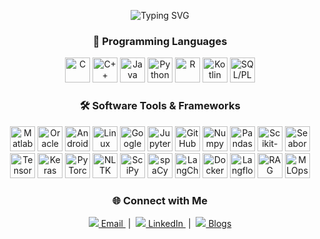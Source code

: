 <!-- PROFILE README -->

<div align="center">
<p align="center">
  <img src="https://readme-typing-svg.herokuapp.com?font=Arial+Black&size=25&duration=3000&pause=800&center=true&color=F45BA1&vCenter=true&multiline=true&width=800&height=80&lines=Hello+Everyone%2C+I+am+Ashmitha+R...;AI+%7C+Data+%7C+Green+Tech+%7C+Space+Tech+Explorer" alt="Typing SVG" />
</p>

### 🚀 Programming Languages

<p align="center">
  <img src="https://cdn.jsdelivr.net/gh/devicons/devicon/icons/c/c-original.svg" height="40" alt="C" />
  <img src="https://cdn.jsdelivr.net/gh/devicons/devicon/icons/cplusplus/cplusplus-original.svg" height="40" alt="C++" />
  <img src="https://cdn.jsdelivr.net/gh/devicons/devicon/icons/java/java-original.svg" height="40" alt="Java" />
  <img src="https://cdn.jsdelivr.net/gh/devicons/devicon/icons/python/python-original.svg" height="40" alt="Python" />
  <img src="https://cdn.jsdelivr.net/gh/devicons/devicon/icons/r/r-original.svg" height="40" alt="R" />
  <img src="https://cdn.jsdelivr.net/gh/devicons/devicon/icons/kotlin/kotlin-original.svg" height="40" alt="Kotlin" />
  <img src="https://cdn.jsdelivr.net/gh/devicons/devicon/icons/mysql/mysql-original.svg" height="40" alt="SQL/PLSQL" />
</p>

### 🛠️ Software Tools & Frameworks

<p align="center">
  <img src="https://cdn.jsdelivr.net/gh/devicons/devicon/icons/matlab/matlab-original.svg" height="40" alt="Matlab" />
  <img src="https://cdn.jsdelivr.net/gh/devicons/devicon/icons/oracle/oracle-original.svg" height="40" alt="Oracle" />
  <img src="https://cdn.jsdelivr.net/gh/devicons/devicon/icons/androidstudio/androidstudio-original.svg" height="40" alt="Android Studio" />
  <img src="https://cdn.jsdelivr.net/gh/devicons/devicon/icons/linux/linux-original.svg" height="40" alt="Linux" />
  <img src="https://cdn.jsdelivr.net/gh/devicons/devicon/icons/googlecolab/googlecolab-original.svg" height="40" alt="Google Colab" />
  <img src="https://cdn.jsdelivr.net/gh/devicons/devicon/icons/jupyter/jupyter-original.svg" height="40" alt="Jupyter" />
  <img src="https://cdn.jsdelivr.net/gh/devicons/devicon/icons/github/github-original.svg" height="40" alt="GitHub" />
  <img src="https://cdn.jsdelivr.net/gh/devicons/devicon/icons/numpy/numpy-original.svg" height="40" alt="Numpy" />
  <img src="https://cdn.jsdelivr.net/gh/devicons/devicon/icons/pandas/pandas-original.svg" height="40" alt="Pandas" />
  <img src="https://upload.wikimedia.org/wikipedia/commons/0/05/Scikit_learn_logo_small.svg" height="40" alt="Scikit-learn" />
  <img src="https://seaborn.pydata.org/_static/logo-wide-lightbg.svg" height="40" alt="Seaborn" />
  <img src="https://cdn.jsdelivr.net/gh/devicons/devicon/icons/tensorflow/tensorflow-original.svg" height="40" alt="TensorFlow" />
  <img src="https://cdn.jsdelivr.net/gh/devicons/devicon/icons/keras/keras-original.svg" height="40" alt="Keras" />
  <img src="https://cdn.jsdelivr.net/gh/devicons/devicon/icons/pytorch/pytorch-original.svg" height="40" alt="PyTorch" />
  <img src="https://upload.wikimedia.org/wikipedia/commons/8/8c/Nltk_logo.png" height="40" alt="NLTK" />
  <img src="https://upload.wikimedia.org/wikipedia/commons/b/b2/Scipy_logo.svg" height="40" alt="SciPy" />
  <img src="https://raw.githubusercontent.com/explosion/spaCy/master/spacy/logo/icon.png" height="40" alt="spaCy" />
  <img src="https://avatars.githubusercontent.com/u/139914363?s=200&v=4" height="40" alt="LangChain" />
  <img src="https://cdn.jsdelivr.net/gh/devicons/devicon/icons/docker/docker-original.svg" height="40" alt="Docker" />
  <img src="https://avatars.githubusercontent.com/u/134466166?s=200&v=4" height="40" alt="Langflow" />
  <img src="https://avatars.githubusercontent.com/u/162666430?s=200&v=4" height="40" alt="RAG" />
  <img src="https://cdn.jsdelivr.net/gh/devicons/devicon/icons/azure/azure-original.svg" height="40" alt="MLOps Azure" />
</p>

### 🌐 Connect with Me

<p align="center">
  <a href="mailto:ashmitharaja23@gmail.com">
    <img src="https://img.icons8.com/color/28/000000/gmail-new.png"/> Email
  </a> &nbsp;|&nbsp;
  <a href="https://www.linkedin.com/in/ashmitharaja">
    <img src="https://img.icons8.com/color/28/000000/linkedin.png"/> LinkedIn
  </a> &nbsp;|&nbsp;
  <a href="https://medium.com/@ashmitharaja23">
    <img src="https://img.icons8.com/ios-filled/28/000000/medium-monogram.png"/> Blogs
  </a>
</p>

</div>





